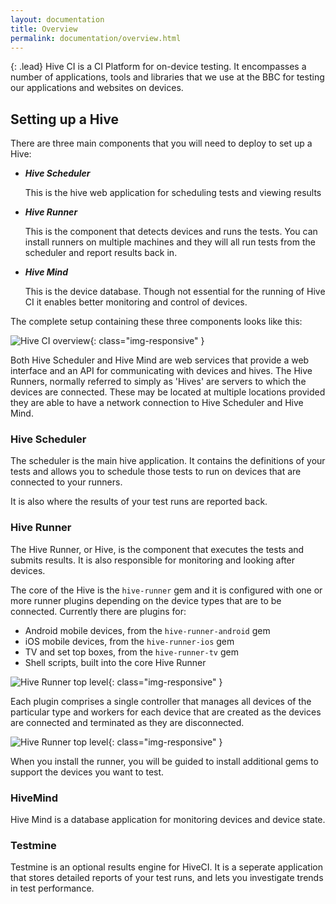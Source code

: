 ```yaml
---
layout: documentation
title: Overview
permalink: documentation/overview.html
---
```


{: .lead}
Hive CI is a CI Platform for on-device testing. It encompasses a number of
applications, tools and libraries that we use at the BBC for testing our
applications and websites on devices.

## Setting up a Hive

There are three main components that you will need to deploy to set up a Hive:

*   ***Hive Scheduler***

    This is the hive web application for scheduling tests and viewing results

*   ***Hive Runner***

    This is the component that detects devices and runs the tests. You can install
runners on multiple machines and they will all run tests from the scheduler and
report results back in.

*   ***Hive Mind***

    This is the device database. Though not essential for the running of Hive
CI it enables better monitoring and control of devices.

The complete setup containing these three components looks like this:

![Hive CI overview](/hive-ci/images/full-hive-ci.png){: class="img-responsive" }

Both Hive Scheduler and Hive Mind are web services that provide a web interface
and an API for communicating with devices and hives. The Hive Runners, normally
referred to simply as 'Hives' are servers to which the devices are connected.
These may be located at multiple locations provided they are able to have a
network connection to Hive Scheduler and Hive Mind.

### Hive Scheduler

The scheduler is the main hive application. It contains the definitions of your
tests and allows you to schedule those tests to run on devices that are connected
to your runners.

It is also where the results of your test runs are reported back.

### Hive Runner

The Hive Runner, or Hive, is the component that executes the tests and submits
results. It is also responsible for monitoring and looking after devices.

The core of the Hive is the `hive-runner` gem and it is configured with one or
more runner plugins depending on the device types that are to be connected.
Currently there are plugins for:

* Android mobile devices, from the `hive-runner-android` gem
* iOS mobile devices, from the `hive-runner-ios` gem
* TV and set top boxes, from the `hive-runner-tv` gem
* Shell scripts, built into the core Hive Runner

![Hive Runner top level](/hive-ci/images/hive-runner-plugin.png){: class="img-responsive" }

Each plugin comprises a single controller that manages all devices of the
particular type and workers for each device that are created as the devices
are connected and terminated as they are disconnected.

![Hive Runner top level](/hive-ci/images/hive-runner-and-plugin-details.png){: class="img-responsive" }

When you install the runner, you will be guided to install additional gems to
support the devices you want to test.

### HiveMind

Hive Mind is a database application for monitoring devices and device state.

### Testmine

Testmine is an optional results engine for HiveCI. It is a seperate application
that stores detailed reports of your test runs, and lets you investigate trends
in test performance.
